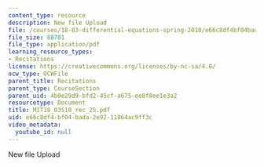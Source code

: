 ```yaml
---
content_type: resource
description: New file Upload
file: /courses/18-03-differential-equations-spring-2010/e66c8df4bf04bada2e9211864ac9ff3c_MIT18_03S10_rec_25.pdf
file_size: 88701
file_type: application/pdf
learning_resource_types:
- Recitations
license: https://creativecommons.org/licenses/by-nc-sa/4.0/
ocw_type: OCWFile
parent_title: Recitations
parent_type: CourseSection
parent_uid: 4b0e29d9-bfd2-45cf-a675-ee8f8ee1e3a2
resourcetype: Document
title: MIT18_03S10_rec_25.pdf
uid: e66c8df4-bf04-bada-2e92-11864ac9ff3c
video_metadata:
  youtube_id: null
---
```

New file Upload